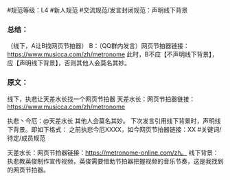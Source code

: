 #规范等级：L4 
#新人规范
#交流规范/发言封闭规范：声明线下背景
### 总结： 
（线下，A让B找网页节拍器）
B：（QQ群内发言）网页节拍器链接：https://www.musicca.com/zh/metronome
此时，B不应【不声明线下背景】，应【声明线下背景】，否则其他人会莫名其妙。


### 原文：
线下，执悲让天差水长找一个网页节拍器
天差水长：网页节拍器链接：https://www.musicca.com/zh/metronome

执悲丶今厄：@天差水长 其他人会莫名其妙。
下次发言引用线下背景时，声明线下背景。即如下格式：
之前执悲今厄XXXX，如今网页节拍器链接：XX
#关键词/待定/成员规范

天差水长：网页节拍器链接：https://metronome-online.com/zh。
线下背景：执悲教英俊制作宣传视频，英俊需要借助节拍器把握视频的音乐节奏，这是我找到的网页节拍器。
